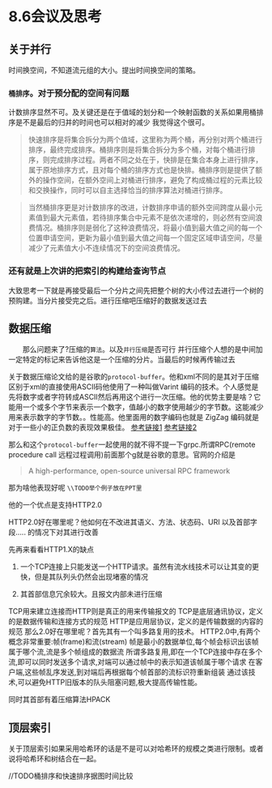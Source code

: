 # 8.6会议及思考

## 关于并行

时间换空间，不知道流元组的大小。提出时间换空间的策略。
</br>

### `桶排序`。对于预分配的空间有问题

计数排序显然不可。及关键还是在于值域的划分和一个映射函数的关系如果用桶排序是不是最后的归并的时间也可以相对的减少
我觉得这个很可。
>快速排序是将集合拆分为两个值域，这里称为两个桶，再分别对两个桶进行排序，最终完成排序。桶排序则是将集合拆分为多个桶，对每个桶进行排序，则完成排序过程。两者不同之处在于，快排是在集合本身上进行排序，属于原地排序方式，且对每个桶的排序方式也是快排。桶排序则是提供了额外的操作空间，在额外空间上对桶进行排序，避免了构成桶过程的元素比较和交换操作，同时可以自主选择恰当的排序算法对桶进行排序。

>当然桶排序更是对计数排序的改进，计数排序申请的额外空间跨度从最小元素值到最大元素值，若待排序集合中元素不是依次递增的，则必然有空间浪费情况。桶排序则是弱化了这种浪费情况，将最小值到最大值之间的每一个位置申请空间，更新为最小值到最大值之间每一个固定区域申请空间，尽量减少了元素值大小不连续情况下的空间浪费情况。

### 还有就是上次讲的把索引的构建给查询节点

大致思考一下就是再接受最后一个分片之间先把整个树的大小传过去进行一个树的预购建。当分片接受完之后。进行压缩吧压缩好的数据发送过去
</br>
## 数据压缩
&emsp;&emsp;那么问题来了?压缩的`算法`。以及`并行压缩`是否可行
并行压缩个人想的是中间加一定特定的标记来告诉他这是一个压缩的分片。当最后的时候再传输过去

关于数据压缩论文给的是谷歌的`protocol-buffer`。他和xml不同的是其对于压缩区别于xml的直接使用ASCⅡ码他使用了一种叫做Varint 编码的技术。个人感觉是先将数字或者字符转成ASCⅡ然后再用这个进行一次压缩。他的优势主要是啥？它能用一个或多个字节来表示一个数字，值越小的数字使用越少的字节数。这能减少用来表示数字的字节数。。性能高。他里面用的数字编码也就是 ZigZag 编码就是对于一些小的正负数的表现效果极佳。
[参考链接1](https://developers.google.com/protocol-buffers/docs/proto3)
[参考链接2](ibm.com/developerworks/cn/linux/l-cn-gpb/index.html)

那么和这个`protocol-buffer`一起使用的就不得不提一下grpc.所谓RPC(remote procedure call 远程过程调用)前面那个g就是谷歌的意思。官网的介绍是
>A high-performance, open-source universal RPC framework

那为啥他表现好呢
`\\TODO举个例子放在PPT里`

他的一个优点是支持HTTP2.0

HTTP2.0好在哪里呢？他如何在不改进其语义、方法、状态码、URI 以及首部字段….. 的情况下对其进行改善

先再来看看HTTP1.X的缺点<br>

1. 一个TCP连接上只能发送一个HTTP请求。虽然有流水线技术可以让其变的更快，但是其队列头仍然会出现堵塞的情况

2. 其首部信息冗余较大。且报文内部未进行压缩

TCP用来建立连接而HTTP则是真正的用来传输报文的
TCP是底层通讯协议，定义的是数据传输和连接方式的规范
HTTP是应用层协议，定义的是传输数据的内容的规范
那么2.0好在哪里呢？首先其有一个叫多路复用的技术。
HTTP2.0中,有两个概念非常重要:帧(frame)和流(stream) 帧是最小的数据单位,每个帧会标识出该帧属于哪个流,流是多个帧组成的数据流 所谓多路复用,即在一个TCP连接中存在多个流,即可以同时发送多个请求,对端可以通过帧中的表示知道该帧属于哪个请求 在客户端,这些帧乱序发送,到对端后再根据每个帧首部的流标识符重新组装 通过该技术,可以避免HTTP旧版本的队头阻塞问题,极大提高传输性能。

同时其首部有着压缩算法HPACK

## 顶层索引

关于顶层索引如果采用哈希环的话是不是可以对哈希环的规模之类进行限制。或者说将哈希环和树结合在一起。


//TODO桶排序和快速排序据图时间比较






